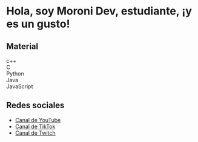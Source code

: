 <!DOCTYPE html>
<html>
<head>
  <meta charset="UTF-8">
 
   

</head>
<body>
  <h1>Hola, soy Moroni Dev, estudiante, ¡y es un gusto!</h1>
  
  <h2>Material</h2>
  
  <div class="rectangulo rojo">c++</div>
  <div class="rectangulo verde">C</div>
  <div class="rectangulo azul">Python</div>
  <div class="rectangulo amarillo">Java</div>
  <div class="rectangulo naranja">JavaScript</div>

  <h2>Redes sociales</h2>

  <ul>
    <li><a href="http://www.tiktok.com/@moroni.dev">Canal de YouTube</a></li>
    <li><a href="http://www.tiktok.com/@moroni.dev">Canal de TikTok</a></li>
    <li><a href="https://m.twitch.tv/gazelem01">Canal de Twitch</a></li>
  </ul>
</body>
</html>
